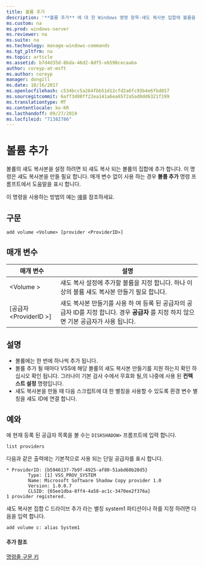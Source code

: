 ```yaml
---
title: 볼륨 추가
description: '**볼륨 추가** 에 대 한 Windows 명령 항목-섀도 복사본 집합에 볼륨을 추가 합니다. 섀도 복사본 집합은 섀도 복사 될 볼륨의 집합입니다.'
ms.custom: na
ms.prod: windows-server
ms.reviewer: na
ms.suite: na
ms.technology: manage-windows-commands
ms.tgt_pltfrm: na
ms.topic: article
ms.assetid: b7d4d35d-8bda-46d2-8df5-eb598cecaaba
author: coreyp-at-msft
ms.author: coreyp
manager: dongill
ms.date: 10/16/2017
ms.openlocfilehash: c534bcc5a264fbb51d12cfd2a6fc93b4e6fbd857
ms.sourcegitcommit: 6aff3d88ff22ea141a6ea6572a5ad8dd6321f199
ms.translationtype: MT
ms.contentlocale: ko-KR
ms.lasthandoff: 09/27/2019
ms.locfileid: "71382786"
---
```

# <a name="add-volume"></a>볼륨 추가



볼륨의 섀도 복사본을 설정 하려면 되 섀도 복사 되는 볼륨의 집합에 추가 합니다. 이 명령은 섀도 복사본을 만들 필요 합니다. 매개 변수 없이 사용 하는 경우 **볼륨 추가** 명령 프롬프트에서 도움말을 표시 합니다.

이 명령을 사용하는 방법의 예는 [예](#BKMK_examples)를 참조하세요.

## <a name="syntax"></a>구문

```
add volume <Volume> [provider <ProviderID>]
```

## <a name="parameters"></a>매개 변수

|매개 변수|설명|
|---------|-----------|
|\<Volume >|섀도 복사 설정에 추가할 볼륨을 지정 합니다. 하나 이상의 볼륨 섀도 복사본 만들기 필요 합니다.|
|[공급자 \<ProviderID >]|섀도 복사본 만들기를 사용 하 여 등록 된 공급자의 공급자 ID를 지정 합니다. 경우 **공급자** 를 지정 하지 않으면 기본 공급자가 사용 됩니다.|

## <a name="remarks"></a>설명

-   볼륨에는 한 번에 하나씩 추가 됩니다.
-   볼륨 추가 될 때마다 VSS에 해당 볼륨의 섀도 복사본 만들기를 지원 하는지 확인 하십시오 확인 됩니다. 그러나이 기본 검사 수에서 무효화 될,의 나중에 사용 된 **컨텍스트 설정** 명령입니다.
-   섀도 복사본을 만들 때 다음 스크립트에 대 한 별칭을 사용할 수 있도록 환경 변수 별칭을 섀도 ID에 연결 합니다.

## <a name="BKMK_examples"></a>예와

에 현재 등록 된 공급자 목록을 볼 수는 `DISKSHADOW>` 프롬프트에 입력 합니다.
```
list providers
```
다음과 같은 출력에는 기본적으로 사용 되는 단일 공급자를 표시 합니다.
```
* ProviderID: {b5946137-7b9f-4925-af80-51abd60b20d5}
        Type: [1] VSS_PROV_SYSTEM
        Name: Microsoft Software Shadow Copy provider 1.0
        Version: 1.0.0.7
        CLSID: {65ee1dba-8ff4-4a58-ac1c-3470ee2f376a}
1 provider registered.
```
섀도 복사본 집합 C 드라이브 추가 라는 별칭 system1 파티션이나 하를 지정 하려면 다음을 입력 합니다.
```
add volume c: alias System1
```

#### <a name="additional-references"></a>추가 참조

[명령줄 구문 키](command-line-syntax-key.md)